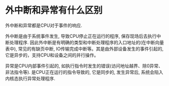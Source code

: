 # 外中断和异常有什么区别

外中断和异常都是CPU对于事件的响应. 

外中断是由于系统事件发生, 导致CPU停止正在运行的程序, 保存现场后去执行中断处理程序. 因此外中断是有明确的类型和中断处理程序的入口地址的(在中断向量表中), 常见的有缺页中断, IO传输完成中断等。其是由外部设备发生的事件引起的, 它是异步的，支持CPU和设备之间的并行操作。

异常是CPU内部事件引起的, 如执行指令时发生的错误(访问地址越界、除0异常、非法指令等). 是CPU正在运行的指令导致的, 它是同步的, 发生异常后, 系统会陷入内核态执行异常处理程序. 
